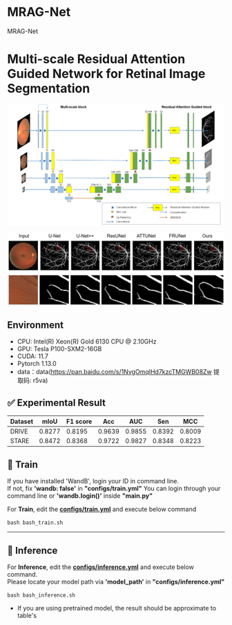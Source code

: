 # MRAG-Net
MRAG-Net

# Multi-scale  Residual Attention Guided Network for Retinal Image Segmentation

![MRAG.png](images/MRAG.png)

![Qualitative_evaluation.png](images/Qualitative_evaluation.png)

## Environment

- CPU: Intel(R) Xeon(R) Gold 6130 CPU @ 2.10GHz
- GPU: Tesla P100-SXM2-16GB
- CUDA: 11.7
- Pytorch 1.13.0
- data：data(https://pan.baidu.com/s/1NvgOmqIHd7kzcTMGWB08Zw 提取码: r5va)


## ✅ Experimental Result

|Dataset|mIoU|F1 score|Acc|AUC|Sen|MCC
|---|---|---|---|---|---|---|
|DRIVE|0.8277|0.8195|0.9639|0.9855|0.8392|0.8009|
|STARE|0.8472|0.8368|0.9722|0.9827|0.8348|0.8223|



## 🚄 Train

If you have installed 'WandB', login your ID in command line.<br>
If not, fix <b>'wandb: false'</b> in <b>"configs/train.yml"</b>
You can login through your command line or <b>'wandb.login()'</b> inside <b>"main.py"</b>

For <b>Train</b>, edit the [<b>configs/train.yml</b>](configs/train.yml) and execute below command
```
bash bash_train.sh
```

---

## 🛴 Inference

For <b>Inference</b>, edit the [<b>configs/inference.yml</b>](configs/inference.yml) and execute below command. <br>
Please locate your model path via  <b>'model_path'</b> in <b>"configs/inference.yml"</b>
```
bash bash_inference.sh
```

- If you are using pretrained model, the result should be approximate to table's
